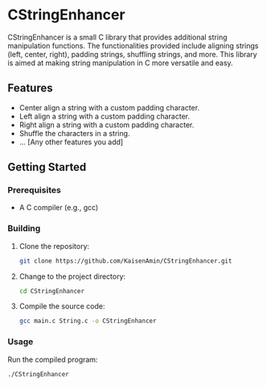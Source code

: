 # CStringEnhancer

CStringEnhancer is a small C library that provides additional string manipulation functions. The functionalities provided include aligning strings (left, center, right), padding strings, shuffling strings, and more. This library is aimed at making string manipulation in C more versatile and easy.

## Features

- Center align a string with a custom padding character.
- Left align a string with a custom padding character.
- Right align a string with a custom padding character.
- Shuffle the characters in a string.
- ... [Any other features you add]

## Getting Started

### Prerequisites

- A C compiler (e.g., gcc)

### Building

1. Clone the repository:

    ```sh
    git clone https://github.com/KaisenAmin/CStringEnhancer.git
    ```

2. Change to the project directory:

    ```sh
    cd CStringEnhancer
    ```

3. Compile the source code:

    ```sh
    gcc main.c String.c -o CStringEnhancer
    ```

### Usage

Run the compiled program:

```sh
./CStringEnhancer
